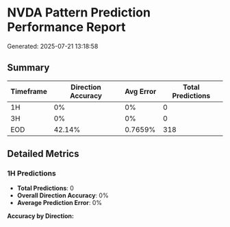 # NVDA Pattern Prediction Performance Report

Generated: 2025-07-21 13:18:58

## Summary

| Timeframe | Direction Accuracy | Avg Error | Total Predictions |
|-----------|-------------------|-----------|------------------|
| 1H | 0% | 0% | 0 |
| 3H | 0% | 0% | 0 |
| EOD | 42.14% | 0.7659% | 318 |

## Detailed Metrics

### 1H Predictions

- **Total Predictions**: 0
- **Overall Direction Accuracy**: 0%
- **Average Prediction Error**: 0%

**Accuracy by Direction:**
